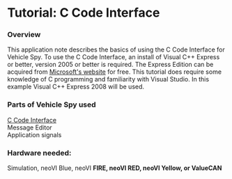 # Tutorial: C Code Interface

### Overview

This application note describes the basics of using the C Code Interface for Vehicle Spy. To use the C Code Interface, an install of Visual C++ Express or better, version 2005 or better is required. The Express Edition can be acquired from [Microsoft's website](https://www.microsoft.com/en-in/) for free. This tutorial does require some knowledge of C programming and familiarity with Visual Studio. In this example Visual C++ Express 2008 will be used.

### Parts of Vehicle Spy used

[C Code Interface](../../vehicle-spy-main-menus/main-menu-scripting-and-automation/c-code-interface/)\
Message Editor\
Application signals

### Hardware needed:

Simulation, neoVI Blue, neoVI **FIRE, neoVI RED, neoVI Yellow, or ValueCAN**

